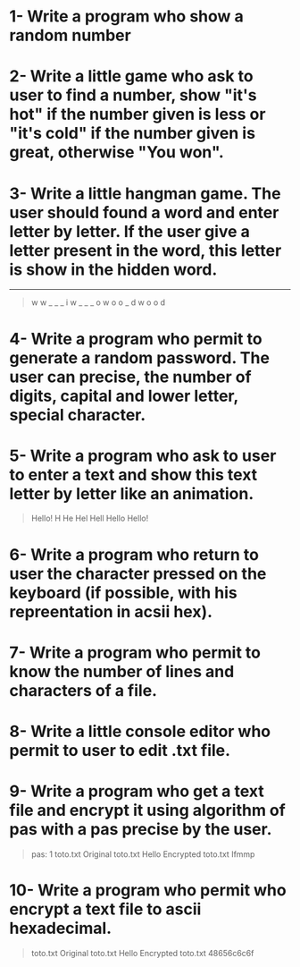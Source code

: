 # 1- Write a program who show a random number

# 2- Write a little game who ask to user to find a number, show "it's hot" if the number given is less or "it's cold" if the number given is great, otherwise "You won".

# 3- Write a little hangman game. The user should found a word and enter letter by letter. If the user give a letter present in the word, this letter is show in the hidden word.
_ _ _ _
> w
w _ _ _
> i
w _ _ _
> o
w o o _
> d
w o o d
# 4- Write a program who permit to generate a random password. The user can precise, the number of digits, capital and lower letter, special character.

# 5- Write a program who ask to user to enter a text and show this text letter by letter like an animation.
> Hello!
H
He
Hel
Hell
Hello
Hello!
# 6- Write a program who return to user the character pressed on the keyboard (if possible, with his repreentation in acsii hex).

# 7- Write a program who permit to know the number of lines and characters of a file.

# 8- Write a little console editor who permit to user to edit .txt file.

# 9- Write a program who get a text file and encrypt it using algorithm of pas with a pas precise by the user.
> pas: 1
> toto.txt
Original toto.txt
Hello
Encrypted toto.txt
Ifmmp

# 10- Write a program who permit who encrypt a text file to ascii hexadecimal.
> toto.txt
Original toto.txt
Hello
Encrypted toto.txt
48656c6c6f